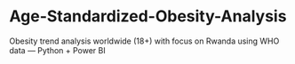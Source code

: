 # Age-Standardized-Obesity-Analysis
Obesity trend analysis worldwide (18+) with focus on Rwanda using WHO data — Python + Power BI
